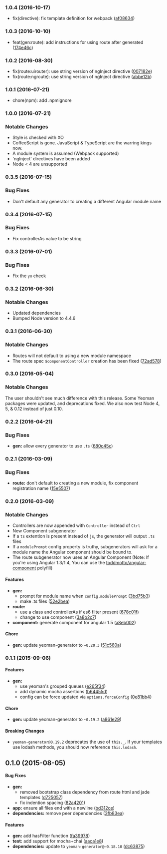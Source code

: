 <a name="1.0.4"></a>
### 1.0.4 (2016-10-17)


* fix(directive): fix template definition for webpack ([af08634](https://github.com/DaftMonk/generator-ng-component/commit/af08634))


<a name="1.0.3"></a>
### 1.0.3 (2016-10-10)


* feat(gen:route): add instructions for using route after generated ([174e46c](https://github.com/DaftMonk/generator-ng-component/commit/174e46c))


<a name="1.0.2"></a>
### 1.0.2 (2016-08-30)


* fix(route:uirouter): use string version of ngInject directive ([007182e](https://github.com/DaftMonk/generator-ng-component/commit/007182e))
* fix(route:ngroute): use string version of ngInject directive ([abbe12b](https://github.com/DaftMonk/generator-ng-component/commit/abbe12b))


<a name="1.0.1"></a>
### 1.0.1 (2016-07-21)


* chore(npm): add .npmignore


<a name="1.0.0"></a>
### 1.0.0 (2016-07-21)


### Notable Changes

* Style is checked with XO
* CoffeeScript is gone. JavaScript & TypeScript are the warring kings now.
* A module system is assumed (Webpack supported)
* 'ngInject' directives have been added
* Node < 4 are unsupported


<a name="0.3.5"></a>
### 0.3.5 (2016-07-15)


### Bug Fixes

* Don't default any generator to creating a different Angular module name


<a name="0.3.4"></a>
### 0.3.4 (2016-07-15)


### Bug Fixes

* Fix controllerAs value to be string


<a name="0.3.3"></a>
### 0.3.3 (2016-07-01)


### Bug Fixes

* Fix the `yo` check


<a name="0.3.2"></a>
### 0.3.2 (2016-06-30)


### Notable Changes

* Updated dependencies
* Bumped Node version to 4.4.6


<a name="0.3.1"></a>
### 0.3.1 (2016-06-30)


### Notable Changes

* Routes will not default to using a new module namespace
* The route spec `$componentController` creation has been fixed ([72ad578](https://github.com/DaftMonk/generator-ng-component/commit/72ad578))


<a name="0.3.0"></a>
### 0.3.0 (2016-05-04)


### Notable Changes

The user shouldn't see much difference with this release. Some Yeoman packages were updated, and deprecations fixed. We also now test Node 4, 5, & 0.12 instead of just 0.10.


<a name="0.2.2"></a>
### 0.2.2 (2016-04-21)


### Bug Fixes

* **gen:** allow every generator to use `.ts` ([680c45c](https://github.com/DaftMonk/generator-ng-component/commit/680c45c))


<a name="0.2.1"></a>
### 0.2.1 (2016-03-09)


### Bug Fixes

* **route:** don't default to creating a new module, fix component registration name ([15e5507](https://github.com/DaftMonk/generator-ng-component/commit/15e5507))


<a name="0.2.0"></a>
### 0.2.0 (2016-03-09)


### Notable Changes

* Controllers are now appended with `Controller` instead of `Ctrl`
* New Component subgenerator
* If a `ts` extention is present instead of `js`, the generator will output `.ts` files
* If a `modulePrompt` config property is truthy, subgenerators will ask for a module name the Angular component should be bound to.
* The route subgenerator now uses an Angular Component (Note: If you're using Angular 1.3/1.4, You can use the [toddmotto/angular-component](https://github.com/toddmotto/angular-component) polyfill)


#### Features

* **gen:**
  * prompt for module name when `config.modulePrompt` ([3bd75b3](https://github.com/DaftMonk/generator-ng-component/commit/3bd75b3))
  * make .ts files ([52e2bea](https://github.com/DaftMonk/generator-ng-component/commit/52e2bea))
* **route:**
  * use a class and controllerAs if es6 filter present ([678c01f](https://github.com/DaftMonk/generator-ng-component/commit/678c01f))
  * change to use component ([3a8b2c7](https://github.com/DaftMonk/generator-ng-component/commit/3a8b2c7))
* **component:** generate component for angular 1.5 ([a8eb002](https://github.com/DaftMonk/generator-ng-component/commit/a8eb002))

#### Chore

* **gen:** update yeoman-generator to `~0.20.3` ([51c560a](https://github.com/DaftMonk/generator-ng-component/commit/51c560a))


<a name="0.1.1"></a>
### 0.1.1 (2015-09-06)


#### Features

* **gen:**
  * use yeoman's grouped queues ([e265f34](https://github.com/DaftMonk/generator-ng-component/commit/e265f34f74cf74d19d70c1baa7e67665fc7e3545))
  * add dynamic mocha assertions ([b64455d](https://github.com/DaftMonk/generator-ng-component/commit/b64455d62c00b3cb6134c9a35538dab74d6d452b))
  * config can be force updated via `options.forceConfig` ([0e81bb4](https://github.com/DaftMonk/generator-ng-component/commit/0e81bb47b56280d94cc45a784c81f2ee8113e9e6))

#### Chore

* **gen:** update yeoman-generator to `~0.19.2` ([a861e29](https://github.com/DaftMonk/generator-ng-component/commit/a861e292a6aa5d4c5980a6c31f82fec6ae7850c9))

#### Breaking Changes

* `yeoman-generator@0.19.2` deprecates the use of `this._`. If your templates use lodash methods, you should now reference `this.lodash`.


<a name="0.1.0"></a>
## 0.1.0 (2015-08-05)


#### Bug Fixes

* **gen:**
  * removed bootstrap class dependency from route html and jade templates ([d725057](https://github.com/DaftMonk/generator-ng-component/commit/d725057006c7b8785ada77bf340bc6bf48c12c41))
  * fix indention spacing ([82a4201](https://github.com/DaftMonk/generator-ng-component/commit/82a420173a5c43d1829f96551f627fcaa81cd4b1))
* **app:** ensure all files end with a newline ([bd312ce](https://github.com/DaftMonk/generator-ng-component/commit/bd312ce1366e74d2d208dffca8232cc051ec1664))
* **dependencies:** remove peer dependencies ([3fb83ea](https://github.com/DaftMonk/generator-ng-component/commit/3fb83ea9bb31266f2b1721469c6b9d50ab5f52bb))

#### Features

* **gen:** add hasFilter function ([fa39978](https://github.com/DaftMonk/generator-ng-component/commit/fa399784dfac16ee742b62bd9299c9c7bcccc125))
* **test:** add support for mocha+chai ([aaca1e8](https://github.com/DaftMonk/generator-ng-component/commit/aaca1e83c916cae84079cd2e24dddbc5d4bee360))
* **dependencies:** update to `yeoman-generator@~0.18.10` ([dc63875](https://github.com/DaftMonk/generator-ng-component/commit/dc63875965a95bf0604d627e953dea4b6784fe5a))
